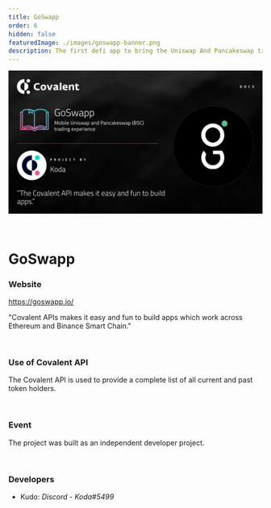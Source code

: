 ```yaml
---
title: GoSwapp
order: 6
hidden: false
featuredImage: ./images/goswapp-banner.png
description: The first defi app to bring the Uniswap And Pancakeswap trading experience to mobile phones.
---
```


![GoSwapp Banner](./images/goswapp-banner.png)

&nbsp;
# GoSwapp

### Website
https://goswapp.io/

<Aside>

"Covalent APIs makes it easy and fun to build apps which work across Ethereum and Binance Smart Chain."

</Aside>

&nbsp;
### Use of Covalent API
The Covalent API is used to provide a complete list of all current and past token holders.

&nbsp;
### Event
The project was built as an independent developer project. 

&nbsp;
### Developers

- Kudo: *Discord - Koda#5499*

